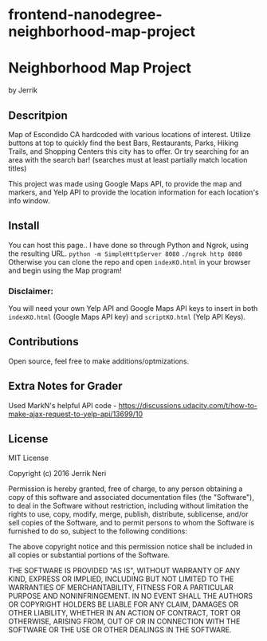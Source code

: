 frontend-nanodegree-neighborhood-map-project
===============================

# Neighborhood Map Project
by Jerrik

## Descritpion
Map of Escondido CA hardcoded with various locations of interest.
Utilize buttons at top to quickly find the best Bars, Restaurants, Parks,
Hiking Trails, and Shopping Centers this city has to offer. Or try searching
for an area with the search bar! (searches must at least partially match location titles)

This project was made using Google Maps API, to provide the map and markers, and Yelp API
to provide the location information for each location's info window.

## Install
You can host this page.. I have done so through Python and Ngrok, using the resulting URL.
    `python -m SimpleHttpServer 8080`
    `./ngrok http 8080`
Otherwise you can clone the repo and open `indexKO.html` in your browser and begin using the Map program!

### Disclaimer: 
You will need your own Yelp API and Google Maps API keys to insert in both
`indexKO.html` (Google Maps API key) and `scriptKO.html` (Yelp API Keys).

## Contributions
Open source, feel free to make additions/optmizations.

## Extra Notes for Grader
Used MarkN's helpful API code - https://discussions.udacity.com/t/how-to-make-ajax-request-to-yelp-api/13699/10 

## License
MIT License

Copyright (c) 2016 Jerrik Neri

Permission is hereby granted, free of charge, to any person obtaining a copy
of this software and associated documentation files (the "Software"), to deal
in the Software without restriction, including without limitation the rights
to use, copy, modify, merge, publish, distribute, sublicense, and/or sell
copies of the Software, and to permit persons to whom the Software is
furnished to do so, subject to the following conditions:

The above copyright notice and this permission notice shall be included in all
copies or substantial portions of the Software.

THE SOFTWARE IS PROVIDED "AS IS", WITHOUT WARRANTY OF ANY KIND, EXPRESS OR
IMPLIED, INCLUDING BUT NOT LIMITED TO THE WARRANTIES OF MERCHANTABILITY,
FITNESS FOR A PARTICULAR PURPOSE AND NONINFRINGEMENT. IN NO EVENT SHALL THE
AUTHORS OR COPYRIGHT HOLDERS BE LIABLE FOR ANY CLAIM, DAMAGES OR OTHER
LIABILITY, WHETHER IN AN ACTION OF CONTRACT, TORT OR OTHERWISE, ARISING FROM,
OUT OF OR IN CONNECTION WITH THE SOFTWARE OR THE USE OR OTHER DEALINGS IN THE
SOFTWARE.
